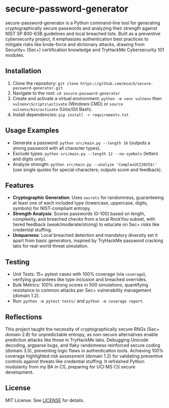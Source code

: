 # secure-password-generator

secure-password-generator is a Python command-line tool for generating cryptographically secure passwords and analyzing their strength against NIST SP 800-63B guidelines and local breached lists. Built as a preventive cybersecurity project, it emphasizes authentication best practices to mitigate risks like brute-force and dictionary attacks, drawing from Security+ (Sec+) certification knowledge and TryHackMe Cybersecurity 101 modules.

## Installation

1. Clone the repository: `git clone https://github.com/msuL9/secure-password-generator.git`
2. Navigate to the root: `cd secure-password-generator`
3. Create and activate a virtual environment: `python -m venv vulnenv` then `vulnenv\Scripts\activate` (Windows CMD) or `source vulnenv/bin/activate` (Unix/Git Bash).
4. Install dependencies: `pip install -r requirements.txt`

## Usage Examples

- Generate a password: `python src/main.py --length 16` (outputs a strong password with all character types).
- Exclude types: `python src/main.py --length 12 --no-symbols` (letters and digits only).
- Analyze strength: `python src/main.py --analyze 'ComplexUCI2025$!'` (use single quotes for special characters; outputs score and feedback).

## Features

- **Cryptographic Generation**: Uses `secrets` for randomness, guaranteeing at least one of each included type (lowercase, uppercase, digits, symbols) for NIST-compliant entropy.
- **Strength Analysis**: Scores passwords (0-100) based on length, complexity, and breached checks from a local RockYou subset, with tiered feedback (weak/moderate/strong) to educate on Sec+ risks like credential stuffing.
- **Uniqueness**: Local breached detection and mandatory diversity set it apart from basic generators, inspired by TryHackMe password cracking labs for real-world threat simulation.

## Testing

- Unit Tests: 15+ pytest cases with 100% coverage (via `coverage`), verifying guarantees like type inclusion and breached overrides.
- Bulk Metrics: 100% strong scores in 500 simulations, quantifying resistance to common attacks per Sec+ vulnerability management (domain 1.2).
- Run: `python -m pytest tests/` and `python -m coverage report`.

## Reflections

This project taught the necessity of cryptographically secure RNGs (Sec+ domain 2.8) for unpredictable entropy, as non-secure alternatives enable prediction attacks like those in TryHackMe labs. Debugging Unicode decoding, argparse bugs, and flaky randomness reinforced secure coding (domain 3.5), preventing logic flaws in authentication tools. Achieving 100% coverage highlighted risk assessment (domain 1.2) for validating preventive controls against threats like credential stuffing. It refreshed Python modularity from my BA in CS, preparing for UCI MS CS secure development.

## License

MIT License. See [LICENSE](LICENSE) for details.